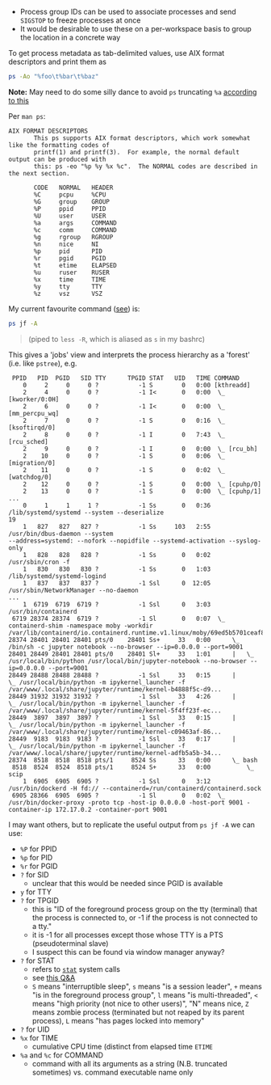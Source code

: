 - Process group IDs can be used to associate processes and send `SIGSTOP` to freeze processes at once
- It would be desirable to use these on a per-workspace basis to group the location in a concrete way

To get process metadata as tab-delimited values, use AIX format descriptors and print them as

```sh
ps -Ao "%foo\t%bar\t%baz"
```

**Note:** May need to do some silly dance to avoid `ps` truncating `%a`
[according to this](https://stackoverflow.com/questions/10755036/why-is-the-ps-format-option-a-truncated)

Per `man ps`:

```STDOUT
AIX FORMAT DESCRIPTORS
       This ps supports AIX format descriptors, which work somewhat like the formatting codes of
       printf(1) and printf(3).  For example, the normal default output can be produced with
       this: ps -eo "%p %y %x %c".  The NORMAL codes are described in the next section.

       CODE   NORMAL   HEADER
       %C     pcpu     %CPU
       %G     group    GROUP
       %P     ppid     PPID
       %U     user     USER
       %a     args     COMMAND
       %c     comm     COMMAND
       %g     rgroup   RGROUP
       %n     nice     NI
       %p     pid      PID
       %r     pgid     PGID
       %t     etime    ELAPSED
       %u     ruser    RUSER
       %x     time     TIME
       %y     tty      TTY
       %z     vsz      VSZ
```

My current favourite command ([see](https://twitter.com/permutans/status/1306918247648899095)) is:

```sh
ps jf -A
```

> (piped to `less -R`, which is aliased as `s` in my bashrc)

This gives a 'jobs' view and interprets the process hierarchy as a 'forest' (i.e. like `pstree`),
e.g.

```STDOUT
 PPID   PID  PGID   SID TTY      TPGID STAT   UID   TIME COMMAND
    0     2     0     0 ?           -1 S        0   0:00 [kthreadd]
    2     4     0     0 ?           -1 I<       0   0:00  \_ [kworker/0:0H]
    2     6     0     0 ?           -1 I<       0   0:00  \_ [mm_percpu_wq]
    2     7     0     0 ?           -1 S        0   0:16  \_ [ksoftirqd/0]
    2     8     0     0 ?           -1 I        0   7:43  \_ [rcu_sched]
    2     9     0     0 ?           -1 I        0   0:00  \_ [rcu_bh]
    2    10     0     0 ?           -1 S        0   0:06  \_ [migration/0]
    2    11     0     0 ?           -1 S        0   0:02  \_ [watchdog/0]
    2    12     0     0 ?           -1 S        0   0:00  \_ [cpuhp/0]
    2    13     0     0 ?           -1 S        0   0:00  \_ [cpuhp/1]
...
    0     1     1     1 ?           -1 Ss       0   0:36 /lib/systemd/systemd --system --deserialize
19
    1   827   827   827 ?           -1 Ss     103   2:55 /usr/bin/dbus-daemon --system
--address=systemd: --nofork --nopidfile --systemd-activation --syslog-only
    1   828   828   828 ?           -1 Ss       0   0:02 /usr/sbin/cron -f
    1   830   830   830 ?           -1 Ss       0   1:03 /lib/systemd/systemd-logind
    1   837   837   837 ?           -1 Ssl      0  12:05 /usr/sbin/NetworkManager --no-daemon
...
    1  6719  6719  6719 ?           -1 Ssl      0   3:03 /usr/bin/containerd
 6719 28374 28374  6719 ?           -1 Sl       0   0:07  \_ containerd-shim -namespace moby -workdir /var/lib/containerd/io.containerd.runtime.v1.linux/moby/69ed5b5701ceaf8b95...
28374 28401 28401 28401 pts/0    28401 Ss+     33   0:00      \_ /bin/sh -c jupyter notebook --no-browser --ip=0.0.0.0 --port=9001
28401 28449 28401 28401 pts/0    28401 Sl+     33   1:01      |   \_ /usr/local/bin/python /usr/local/bin/jupyter-notebook --no-browser --ip=0.0.0.0 --port=9001
28449 28488 28488 28488 ?           -1 Ssl     33   0:15      |       \_ /usr/local/bin/python -m ipykernel_launcher -f /var/www/.local/share/jupyter/runtime/kernel-b4888f5c-d9...
28449 31932 31932 31932 ?           -1 Ssl     33   4:26      |       \_ /usr/local/bin/python -m ipykernel_launcher -f /var/www/.local/share/jupyter/runtime/kernel-5f4ff23f-ec...
28449  3897  3897  3897 ?           -1 Ssl     33   0:15      |       \_ /usr/local/bin/python -m ipykernel_launcher -f /var/www/.local/share/jupyter/runtime/kernel-c09463af-86...
28449  9183  9183  9183 ?           -1 Ssl     33   0:17      |       \_ /usr/local/bin/python -m ipykernel_launcher -f /var/www/.local/share/jupyter/runtime/kernel-adfb5a5b-34...
28374  8518  8518  8518 pts/1     8524 Ss      33   0:00      \_ bash
 8518  8524  8524  8518 pts/1     8524 S+      33   0:00          \_ scip
    1  6905  6905  6905 ?           -1 Ssl      0   3:12 /usr/bin/dockerd -H fd:// --containerd=/run/containerd/containerd.sock
 6905 28366  6905  6905 ?           -1 Sl       0   0:02  \_ /usr/bin/docker-proxy -proto tcp -host-ip 0.0.0.0 -host-port 9001 -container-ip 172.17.0.2 -container-port 9001

```

I may want others, but to replicate the useful output from `ps jf -A` we can use:

- `%P` for PPID
- `%p` for PID
- `%r` for PGID
- `?` for SID
  - unclear that this would be needed since PGID is available
- `y` for TTY
- `?` for TPGID
  - this is "ID of the foreground process group on the tty (terminal) that the process is connected to,
    or -1 if the process is not connected to a tty."
  - it is -1 for all processes except those whose TTY is a PTS (pseudoterminal slave)
  - I suspect this can be found via window manager anyway?
- `?` for STAT
  - refers to [`stat`](https://en.wikipedia.org/wiki/Stat_(system_call)) system calls
  - see [this Q&A](https://askubuntu.com/questions/360252/what-do-the-stat-column-values-in-ps-mean)
  - `S` means "interruptible sleep", `s` means "is a session leader", `+` means "is in the foreground process group",
    `l` means "is multi-threaded", `<` means "high priority (not nice to other users)", "N" means nice, `Z` means zombie
    process (terminated but not reaped by its parent process), `L` means "has pages locked into memory"
- `?` for UID
- `%x` for TIME
  - cumulative CPU time (distinct from elapsed time `ETIME`
- `%a` and `%c` for COMMAND
  - command with all its arguments as a string (N.B. truncated sometimes) vs. command executable name only

